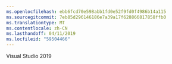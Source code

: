 ```yaml
---
ms.openlocfilehash: ebb6fcd70e598abb1fd0e52f9fd0f4986b14a115
ms.sourcegitcommit: 7eb85d296146186e7a39a17f628866817858ffb0
ms.translationtype: MT
ms.contentlocale: zh-CN
ms.lasthandoff: 04/11/2019
ms.locfileid: "59504466"
---
```

Visual Studio 2019